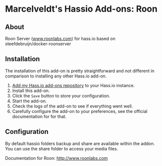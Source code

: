 # Marcelveldt's Hassio Add-ons: Roon

## About

Roon Server (www.roonlabs.com) for hass.io based on steefdebruijn/docker-roonserver

## Installation

The installation of this add-on is pretty straightforward and not different in
comparison to installing any other Hass.io add-on.

1. [Add my Hass.io add-ons repository][repository] to your Hass.io instance.
1. Install this add-on.
1. Click the `Save` button to store your configuration.
1. Start the add-on.
1. Check the logs of the add-on to see if everything went well.
1. Carefully configure the add-on to your preferences, see the official documentation for for that.


## Configuration

By default hassio folders backup and share are available within the addon.
You can use the share folder to access your media files.

Documentation for Roon: http://www.roonlabs.com



[repository]: https://github.com/marcelveldt/hassio-addons-repo